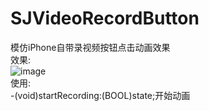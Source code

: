 # SJVideoRecordButton
模仿iPhone自带录视频按钮点击动画效果        
效果:      
![image](https://github.com/sunsunsunJunn/SJVideoRecordButton/blob/master/demoGif.gif)      
使用:      
-(void)startRecording:(BOOL)state;开始动画     

